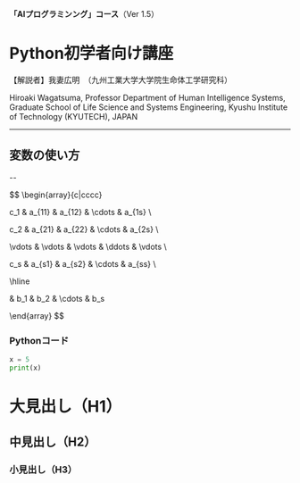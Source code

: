 **「AIプログラミンング」コース**（Ver 1.5）

# Python初学者向け講座

【解説者】我妻広明　（九州工業大学大学院生命体工学研究科）

Hiroaki  Wagatsuma, Professor
Department of Human Intelligence Systems,
Graduate School of Life Science and Systems Engineering,
Kyushu Institute of Technology   (KYUTECH), JAPAN

---

## 変数の使い方

--


$$
\begin{array}{c|cccc}

c_1 & a_{11} & a_{12} & \cdots & a_{1s} \\

c_2 & a_{21} & a_{22} & \cdots & a_{2s} \\

\vdots & \vdots & \vdots & \ddots & \vdots \\

c_s & a_{s1} & a_{s2} & \cdots & a_{ss} \\

\hline

& b_1 & b_2 & \cdots & b_s

\end{array}
$$


### Pythonコード

```python
x = 5
print(x)
```

# 大見出し（H1）

## 中見出し（H2）

### 小見出し（H3）
